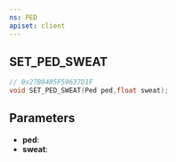 ```yaml
---
ns: PED
apiset: client
---
```

## SET_PED_SWEAT

```c
// 0x27B0405F59637D1F
void SET_PED_SWEAT(Ped ped,float sweat);
```


## Parameters
* **ped**:
* **sweat**:



